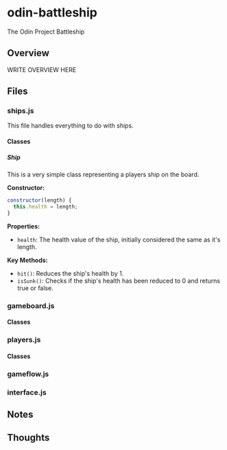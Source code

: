 # odin-battleship
The Odin Project Battleship 

## Overview

WRITE OVERVIEW HERE

## Files

### ships.js

This file handles everything to do with ships.

#### Classes

##### Ship

This is a very simple class representing a players ship on the board.

**Constructor:**

```js
constructor(length) {
  this.health = length;
}
```
 
**Properties:**
- `health`: The health value of the ship, initially considered the same as it's length.

**Key Methods:**

- `hit()`: Reduces the ship's health by 1.
- `isSunk()`: Checks if the ship's health has been reduced to 0 and returns true or false.

### gameboard.js

#### Classes

### players.js

#### Classes

### gameflow.js

### interface.js

## Notes

## Thoughts